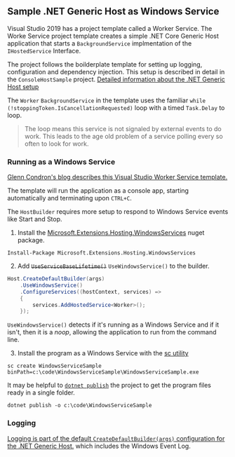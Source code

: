 ﻿## Sample .NET Generic Host as Windows Service

Visual Studio 2019 has a project template called a Worker Service. The Worke Service project template creates a simple .NET Core Generic Host application that starts a `BackgroundService` implmentation of the `IHostedService` Interface.

The project follows the boilderplate template for setting up logging, configuration and dependency injection. This setup is described in detail in the `ConsoleHostSample` project. [Detailed information about the .NET Generic Host setup](https://docs.microsoft.com/en-us/aspnet/core/fundamentals/host/generic-host?view=aspnetcore-5.0)

The `Worker` `BackgroundService` in the template uses the familiar `while (!stoppingToken.IsCancellationRequested)` loop with a timed `Task.Delay` to loop.

> The loop means this service is not signaled by external events to do work. This leads to the age old problem of a service polling every so often to look for work.

### Running as a Windows Service

[Glenn Condron's blog describes this Visual Studio Worker Service template.](https://devblogs.microsoft.com/aspnet/net-core-workers-as-windows-services/)

The template will run the application as a console app, starting automatically and terminating upon `CTRL+C`.

The `HostBuilder` requires more setup to respond to Windows Service events like Start and Stop.

1. Install the [Microsoft.Extensions.Hosting.WindowsServices](https://www.nuget.org/packages/Microsoft.Extensions.Hosting.WindowsServices/) nuget package.

```
Install-Package Microsoft.Extensions.Hosting.WindowsServices
```

2. Add ~~`UseServiceBaseLifetime()`~~ `UseWindowsService()` to the builder.

```csharp
Host.CreateDefaultBuilder(args)
    .UseWindowsService()
    .ConfigureServices((hostContext, services) =>
    {
        services.AddHostedService<Worker>();
    });
```

`UseWindowsService()` detects if it's running as a Windows Service and if it isn't, then it is a *noop*, allowing the application to run from the command line.

3. Install the program as a Windows Service with the [sc utility](https://docs.microsoft.com/en-us/windows-server/administration/windows-commands/sc-create)

```
sc create WindowsServiceSample binPath=c:\code\WindowsServiceSample\WindowsServiceSample.exe
```

It may be helpful to [`dotnet publish`](https://docs.microsoft.com/en-us/dotnet/core/tools/dotnet-publish) the project to get the program files ready in a single folder.

```
dotnet publish -o c:\code\WindowsServiceSample
```

### Logging

[Logging is part of the default `CreateDefaultBuilder(args)` configuration for the .NET Generic Host.](https://docs.microsoft.com/en-us/aspnet/core/fundamentals/logging/?view=aspnetcore-5.0#logging-providers) which includes the Windows Event Log.


 









